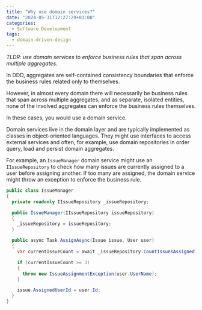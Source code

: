 ```yaml
---
title: "Why use domain services?"
date: "2024-05-31T12:27:29+01:00"
categories:
  - Software Development
tags:
  - domain-driven-design
---
```


_TLDR: use domain services to enforce business rules that span across multiple aggregates._

In DDD, aggregates are self-contained consistency boundaries that enforce the business rules related only to themselves.

However, in almost every domain there will necessarily be business rules that span across multiple aggregates, and as separate, isolated entities, none of the involved aggregates can enforce the business rules themselves.

In these cases, you would use a domain service.

Domain services live in the domain layer and are typically implemented as classes in object-oriented languages. They might use interfaces to access external services and often, for example, use domain repositories in order query, load and persist domain aggregates.

For example, an `IssueManager` domain service might use an `IIssueRepository` to check how many issues are currently assigned to a user before assigning another. If too many are assigned, the domain service might throw an exception to enforce the business rule.

```csharp
public class IssueManager
{
  private readonly IIssueRepository _issueRepository;

  public IssueManager(IIssueRepository issueRepository)
  {
    _issueRepository = issueRepository;
  }

  public async Task AssignAsync(Issue issue, User user)
  {
    var currentIssueCount = await _issueRepository.CountIssuesAssignedToUser(user);

    if (currentIssueCount >= 3)
    {
      throw new IssueAssignmentException(user.UserName);
    }

    issue.AssignedUserId = user.Id;
  }
}
```
